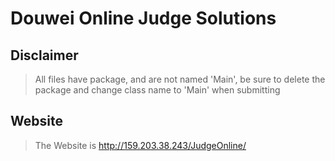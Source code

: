 # Douwei Online Judge Solutions

## Disclaimer
> All files have package, and are not named 'Main', be sure to delete the package and change class name to 'Main' when submitting   

## Website
> The Website is http://159.203.38.243/JudgeOnline/
